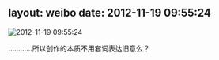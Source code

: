 layout: weibo
date: 2012-11-19 09:55:24
---
<meta name="referrer" content="no-referrer" />

<img src="/images/renren.ico" style="float: left;"/>2012-11-19 09:55:24

…………所以创作的本质不用套词表达旧意么？

